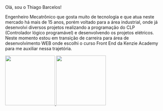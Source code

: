 Olá, sou o Thiago Barcelos!

Engenheiro Mecatrônico que gosta muito de tecnologia e que atua neste mercado há mais de 15 anos, porém voltado para a área industrial, onde já desenvolvi diversos projetos realizando a programação do CLP (Controlador lógico programável) e desenvolvendo os projetos elétricos. Neste momento estou em transição de carreira para área de desenvolvimento WEB onde escolhi o curso Front End da Kenzie Academy para me auxiliar nessa trajetória. 



<div>
<a href="https://github.com/thiagolbf">
<img height="160em" src="https://github-readme-stats.vercel.app/api?username=thiagolbf&show_icons=true&theme=dracula&include_all_commits=true&count_private=true"/>
<img height="160em" src="https://github-readme-stats.vercel.app/api/top-langs/?username=thiagolbf&layout=compact&langs_count=7&theme=dracula"/>
</div>
